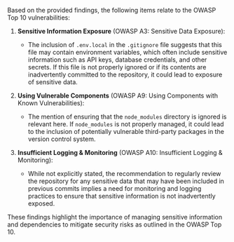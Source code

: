 Based on the provided findings, the following items relate to the OWASP Top 10 vulnerabilities:

1. **Sensitive Information Exposure** (OWASP A3: Sensitive Data Exposure):
   - The inclusion of `.env.local` in the `.gitignore` file suggests that this file may contain environment variables, which often include sensitive information such as API keys, database credentials, and other secrets. If this file is not properly ignored or if its contents are inadvertently committed to the repository, it could lead to exposure of sensitive data.

2. **Using Vulnerable Components** (OWASP A9: Using Components with Known Vulnerabilities):
   - The mention of ensuring that the `node_modules` directory is ignored is relevant here. If `node_modules` is not properly managed, it could lead to the inclusion of potentially vulnerable third-party packages in the version control system.

3. **Insufficient Logging & Monitoring** (OWASP A10: Insufficient Logging & Monitoring):
   - While not explicitly stated, the recommendation to regularly review the repository for any sensitive data that may have been included in previous commits implies a need for monitoring and logging practices to ensure that sensitive information is not inadvertently exposed.

These findings highlight the importance of managing sensitive information and dependencies to mitigate security risks as outlined in the OWASP Top 10.